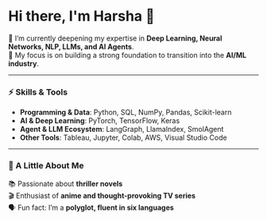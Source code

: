 # Hi there, I'm Harsha 👋

🌱 I’m currently deepening my expertise in **Deep Learning, Neural Networks, NLP, LLMs, and AI Agents**.  
🔭 My focus is on building a strong foundation to transition into the **AI/ML industry**.  

---

### ⚡ Skills & Tools  
- **Programming & Data**: Python, SQL, NumPy, Pandas, Scikit-learn  
- **AI & Deep Learning**: PyTorch, TensorFlow, Keras  
- **Agent & LLM Ecosystem**: LangGraph, LlamaIndex, SmolAgent  
- **Other Tools**: Tableau, Jupyter, Colab, AWS, Visual Studio Code  

---

### 🌟 A Little About Me  
📚 Passionate about **thriller novels**  
🎬 Enthusiast of **anime and thought-provoking TV series**  
🗣️ Fun fact: I’m a **polyglot, fluent in six languages**  

<!--
**HarshavardhanaNaganagoudar/HarshavardhanaNaganagoudar** is a ✨ _special_ ✨ repository because its `README.md` (this file) appears on your GitHub profile.

Here are some ideas to get you started:



- 👯 I’m looking to collaborate on ...
- 🤔 I’m looking for help with ...
- 💬 Ask me about ...
- 📫 How to reach me: ...
- 😄 Pronouns: ...
- ⚡ Fun fact: ...
-->
